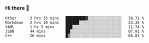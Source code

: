 ### Hi there 👋

<!--
**WShiBin/WShiBin** is a ✨ _special_ ✨ repository because its `README.md` (this file) appears on your GitHub profile.

Here are some ideas to get you started:

- 🔭 I’m currently working on ...
- 🌱 I’m currently learning ...
- 👯 I’m looking to collaborate on ...
- 🤔 I’m looking for help with ...
- 💬 Ask me about ...
- 📫 How to reach me: ...
- 😄 Pronouns: ...
- ⚡ Fun fact: ...
-->

<!--START_SECTION:waka-->
```text
Other      3 hrs 35 mins   █████████▓░░░░░░░░░░░░░░░   38.71 % 
Markdown   2 hrs 10 mins   ██████░░░░░░░░░░░░░░░░░░░   23.35 % 
YAML       1 hr 5 mins     ███░░░░░░░░░░░░░░░░░░░░░░   11.74 % 
JSON       44 mins         ██░░░░░░░░░░░░░░░░░░░░░░░   07.91 % 
C++        26 mins         █▒░░░░░░░░░░░░░░░░░░░░░░░   04.81 % 
```
<!--END_SECTION:waka-->
